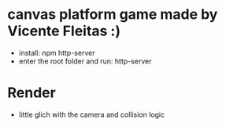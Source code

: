 # canvas platform game made by Vicente Fleitas :)
- install: npm http-server
- enter the root folder and run: http-server

# Render
- little glich with the camera and collision logic
